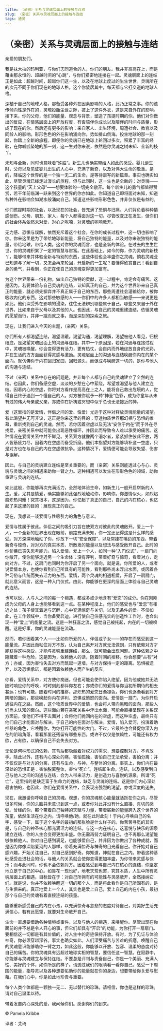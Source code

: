 ```yaml
--- 
title: （亲密）关系与灵魂层面上的接触与连结 
slug: （亲密）关系与灵魂层面上的接触与连结 
tags: 通灵 
--- 
```

# （亲密）关系与灵魂层面上的接触与连结

亲爱的朋友们，

我是抹大拉的玛利亚，与你们志同道合的人，你们的朋友。我并非高高在上，而是藉由那永恒的、超越时间的“心跳”，与你们紧密地连接在一起。灵魂层面上的连结正是如此：超越时间，超越你们这一生，以及在地球上度过的生生世世。灵魂所在的次元不同于你们现在的地球人格，这个你蛰居其中，每天都与它打交道的地球人格。

深植于自己的地球人格，那备受各种外在因素影响的人格，此乃正常之事。你的遗传倾向性是外在的，灵魂投胎尘世之际，披上了这件外衣，这是来自外在的影响。接下来，你的父母，他们的能量、观念与背景，塑造了孩提时期的你。他们对你做出的反应，在情感层面上的开放程度，有否陪伴你成长以及陪伴的时间与质量，形成了现在的你。然后还有更多的影响：来自家人、出生环境，周遭社会、教育以及同龄人的影响。形形色色的外在影响涌向你，势如排山倒海。投生地球的那一刻起，你踏上全新的旅程。即便你的灵魂已在地球上轮回过多次，积累了丰富的经验，在你呱呱坠地的那一刻，这一生对你来说，依然是你灵魂之树未知、全新的枝丫。

未知与全新，同时也意味着“殊胜“。新生儿也确实带给人如此的感受。婴儿诞生时，父母以及见证婴儿出生的人心中，充满了新奇，以及对伟大生命的敬重。是的，降临这个世界的是一个独一无二的生命，是等待谱写的新篇章。事实也确实如此，尽管灵魂已经走过漫长的旅程，但与此同时，这一生也是全新的：对灵魂——这个孩童的“天上父母”——想要体验的一切完全敞开。每个新生儿的勇气都值得赞赏，若干年前临渊一跃来到这个世界的你亦如此。你知道自己即将面对未知，知道各种外在影响会如潮水般涌向自己，知道这些影响形形色色，并非仅仅是有益的。

你们孩提时期的社会，以及现在的社会，皆充满了恐惧与旧痛。人们背负着种种情感创伤。父母、朋友、家人，每个人都得面对这一切。尽管改变正在发生，但你们的社会体系依然未对爱，对心之呢喃，对灵魂的呢喃敞开。

无力感、恐惧与误解，依然充斥着这个社会。在你的成长过程中，这一切也影响了你。你来这里是为了带给地球新能量，将自己独特的能量，以及对你来说独特的能量，带给地球，带给人类。这对你的灵魂而言，也是全新的体验。在过去的生生世世，你的灵魂积累了一定的智慧与财富。在此基础上，如今的你，作为灵魂的新枝丫，能够带来并体验全新与特别的东西，这些体验也会丰盛你之灵魂。倘若灵魂业已知道与了解一切，又怎会再来轮回，开启新的一生呢？要懂得欣赏自己！看到自身的勇气，并看到，你正在使自己的灵魂变得更加富有。

为这个世界带来一份礼物，做出自己独特的贡献，这一过程中，肯定会有痛苦。这是因为，若要体验与自己灵魂的连结，认知真正的自己，并为这个世界带来自己真正的能量，就必须先摒弃并不真正属于自己的东西，那些周遭社会灌输给你，被你吸收内化的东西。这对那些敏感的人——你们中的许多人都相当敏感——来说更是如此。他们深受外在影响的浸染，往往无法辨别哪些属于自己，哪些又来自于外在世界，比如来自于父母以及其他的人。也因此，与自己的灵魂重建连结，依循灵魂的愿望而行，并非一蹴而就之事，而是深刻的探索之旅。

现在，让我们进入今天的主题，（亲密）关系。

你们所有人都渴望连结，渴望温暖，渴望沟通，渴望理解，渴望被他人看见，归根结底，是渴望灵魂层面上的沟通与连结。其中一个原因是，若在沟通与连接过程中，灵魂被唤醒，你会变得更有活力，更有热忱，会自内而外地绽放自身的光彩，并在生活的方方面面获得灵感与激励。灵魂层面上的沟通与连结唤醒你内在的某个面向。就仿佛你于内在回归家园，回归源头，而促成与唤醒这一切的，是你与他人的沟通与连结。

不过（亲密）关系中存在的问题是，并非每个人都与自己的灵魂建立了全然的连结。也因此，你们备感空虚，淡淡的乡愁在心中萦绕，希望或渴望与他人建立连结。因着内心的空虚，你将对方看作是高高在上之人，能将自己救出危境的人，觉得自己终于遇到一个懂自己的人。对方被你赋予一种“神圣”色彩，成为你童年从未有过的伟大母亲或父亲，亦或你在祈祷或冥想中似乎总也无法接近的神。

爱（这里指的是爱情，伴侣之间的爱、性爱）尤适于这种对释放灵魂能量的渴望。有此渴望并无可非议，这正是你来这里的目的：穿透物质世界那幻相与恐惧的帷幕，重新找到自己的灵魂。然而，若你因着空虚以及无法“安住于内在”而于外在寻找爱，亲密关系中就可能会出现恶性循环，并因此而导致令人难以承受的痛苦。这种情况在爱情关系中并不鲜见。关系双方就像两个溺水者，紧紧抓住彼此不放，两人皆筋疲力尽，因着内在空虚而备受折磨。他们本指望对方能够填补这一空虚，只是对方也在与自己的内在空虚做抗争。这种情况下，爱情便可能会导致失望、伤害与误解。

因此，与自己的灵魂建立连结是至关重要的，而（亲密）关系则能透过心与心、灵魂与灵魂之间的相遇来助你一臂之力。这种相遇可以发生在形形色色的领域，助你重建与灵魂的连结。

如此这般，你能够再次充满活力，全然地体验生命，如新生儿一般开启崭新的人生。爱，尤其是情爱，确实能够如此强烈地触动你，影响你。你激情似火，如烈焰般炽热闪耀！究其根本，这是因为，你忆起了真正的自己，自己的内在核心，也忆起了来这里的目的：展现真正的自己。

现在，我想谈一谈爱情与性吸引力的角色与意义。

爱情与性属于彼此。伴侣之间的吸引力旨在使双方对彼此的灵魂敞开。爱上一个人，一个全新的世界出现在眼前，前路充满未知，你一定还记得这是什么样的感受。对方深深地触动了你，你放下一切“安全保障”，以及常挂在嘴边的东西，带着新奇与惊奇，对对方的真实本质、所散发的能量以及想法与感受敞开自己。此时的你仿佛已丧失思考能力。陷入爱情，爱上一个人，如同一种“入门仪式”，一扇门向你敞开，使你能够走近另一个生命体；没有评判，带着好奇与惊奇，看着对方，走向对方。不过，这扇门也同时为你开启了另一个面向，就是说，你所爱的人，或者说爱情本身，也使你看到自己所具有的可能性，看到那些尚未浮出水面，或因着各种习俗与传统而失去活力的东西。爱情，两个灵魂的相遇相爱，开启了一扇扇门，就此意义而言，这是一种入门仪式，由此，你能够在更深的层面上体验与自己灵魂的连结。

也可以说，人与人之间的每一个相遇，都或多或少地含有“爱恋”的成分。你在刚刚成为父母的人身上也能够看到这一点。在某种程度上，他们的感受也与“爱恋”有相近之处：孩子使其着迷与沉醉，心中充满惊奇与关切，以及无条件的爱。不仅如此，在工作领域中，当你备受启迪，进行使自己倍感充实的创造性工作时，也会出现一种“爱上”的能量之流。这是一种狂喜之流，感觉自己被托起，内在的一切被唤醒。这是好事，你的灵魂能量在流动。

然而，若你因着某个人——比如你所爱的人、伴侣或子女——的存在而感受到这一能量流，并因此而粘住对方不放，认为自己离开对方就无法做到，只有依赖对方才能获得这种感受，才能与灵魂重建连结，那么，就可能会出现问题。这种依赖之中隐藏着一种危险。这是因为，依赖他人的话，随着时间的推移，你会想要“占有”对方；亦或，因为害怕失去对方而筑起一道墙，与对方保持一定的距离。恐惧被遗弃，以及恐惧承诺，都是因着依赖他人而产生的反应。

你看，爱情关系中，对方使你痴迷，但也可能会使你陷入绝望，因为他或她并无法随时响应你的呼唤，时时刻刻都伴你左右；亦或你们的爱情与你当初所期待的相去甚远；也有可能，随着时间的推移，那炽热的爱恋日渐褪色，你们也逐渐看到对方阴暗的面向，那些唤起你内在评判、恐惧或愤怒的面向。爱情是一扇门，为你开启通往内在之路。然而，这个物质世界中的爱情，也会将人带向黑暗的面向，那些人们尚未认知的面向。这些面向若在亲密关系中浮出水面，可能会直接呈现在关系双方面前，使他们不得不去面对；会将他们抛回内在的空虚，而这种空虚，最终只有他们自己才能面对与解决，于自己的内在面对与解决。爱情，陷入爱河，扮演着助推器的角色，它唤醒你，为你打开可能性的大门。不过，它最终也会督促你深入内在的阴暗角落，看看那里还残留有哪些东西。或许不仅仅是依赖性，可能还有权力欲，占有欲，以确保自己不会失去对方。

无论是何种形式的依赖，其背后都隐藏着对权力的需求，想要控制对方，不肯放手。除此以外，还有内心深处的痛，害怕孤独，害怕自己无法承受，害怕分离：并不仅仅是与对方的分离，还有与生命，与神，与整体的分离。事实上，你们内在最深处的恐惧正是：害怕脱离整体，害怕“死亡”。连结即生命。连结，以及感受到自己与他人之间的沟通与连结，会为人带来活力，是创造力与喜悦的源泉。所谓“死亡”，这里指的是缺乏富于生命力的连结，缺乏与灵魂的连结。这是你们内心深处最害怕的，也因此，你们在爱情关系中，会表现出强烈的渴望，亦或深度的迷失。

现在，我邀请你呼唤自己的灵魂。观想，你的灵魂核心能量就活跃在你之内，尽管很多时候，你的头脑并未意识到这一点，或者你对此并没有什么直接、真切的感受。曾经的你，那个带着自己独特的天赋与力量，带着崭新的能量跨入这个世界的孩童，依然生活在你之内。请呼唤他/她，就在此时此刻！于内心呼唤自己的名字，感受一下，属于这个名字的最初的那张脸是什么样子的。你苦苦寻觅的其实是，与自己的神圣核心那充满活力的连结。与这一内在核心，这喜悦与快乐的源泉建立连结，你的人生会变得更加丰盛。你无需再努力证明自己，也不再那么渴望能够依赖他人。你对自己感到满足，也能够爱自己，并非因为你做出了各种成就，而是因为你像深陷爱河的人那样，带着充满惊奇与神奇的目光看自己。你开始对自己感兴趣，开始关注自己，对自己感到好奇。你知道，神就在自己之内。带着这种基础感受走进社会的话，与他人的关系就会使你变得更加丰盛，为你带来灵感与快乐；而与此同时，你也不会依赖对方。因着感受到与自己内在核心的连结，你坚定地立足于自己的中心。如昙花一现也好，地老天荒也罢，究其本质，人生中所有灵魂层面上的相遇，目标皆在于：对自己所拥有的可能性与灵感敞开，全然接纳它们。就是说，你并不依赖唤醒这一切的那个人，而是将此看作是自己所固有的，是与生俱来的。真正地爱上一个人，其实也是爱上自己，爱上自己的内在小孩，最初那个与自己的灵魂有着直接连结的孩童。

能够重新感受自己的内在小孩，以充满惊奇与慈悲的态度对待自己，对美好生活充满信心，若有此愿望，就要对生命敞开自己。

生命一直想要借助各种情境或事件，以及与他人的相遇，来唤醒你。尽管出现在你面前的并不总是令人开心的事，但它们却具有“开启”的功能，为你打开一扇扇门。要相信这一切都是有其价值的，对人生中的奇迹保持开放。有时，为了见证与体验神奇，你必须穿越深谷。事实也确实如此。人们深受痛苦与苦难的折磨。唤醒自己的灵魂意识能够助你一臂之力，如此这般，你能够以开放、包容、温柔的态度对待自己的痛苦。你的灵魂具有远超过地球实相的智慧，要信任这一智慧。在寂静中，你能够与灵魂建立与保持连结。不要总是评判与责备自己，你是一个美丽、充满人性、美好的个体，如你所是的样子。请透过我们的眼睛看一看你自己。感受一下周围的能量，指导灵以及各种想要佑助你的能量就在你的身边，想要带给你关爱与慰藉。在我们心中，你是如此地珍贵与重要。

每个人类个体都是一颗独一无二、无以替代的珍珠。请相信，你也是这样的珍珠。请对自己温柔以待。

带着发自内心深处的爱，我问候你们。感谢你们的到来。

© Pamela Kribbe

译者：艾琦